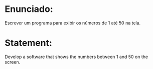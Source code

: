 # Enunciado:

Escrever um programa para exibir os números de 1 até 50 na tela.

# Statement:

Develop a software that shows the numbers between 1 and 50 on the screen.